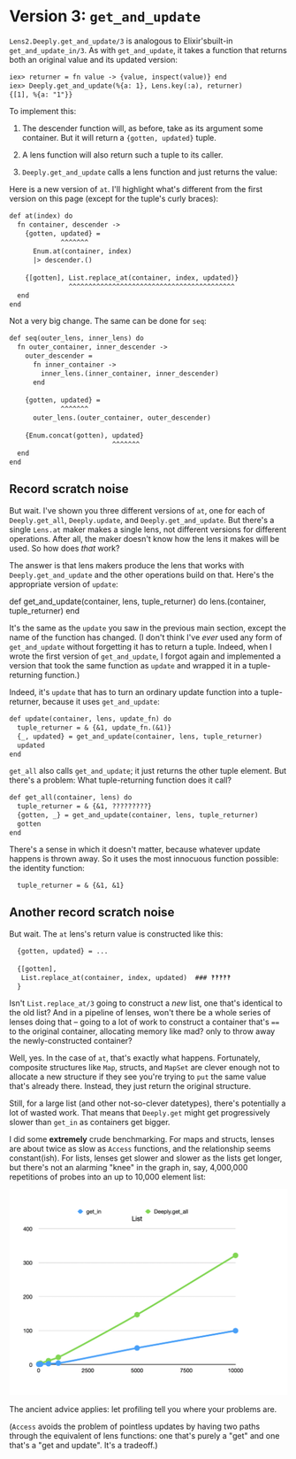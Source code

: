 # Version 3: `get_and_update`

`Lens2.Deeply.get_and_update/3` is analogous to Elixir'sbuilt-in
`get_and_update_in/3`. As with `get_and_update`, it takes a function
that returns both an original value and its updated version:

    iex> returner = fn value -> {value, inspect(value)} end
    iex> Deeply.get_and_update(%{a: 1}, Lens.key(:a), returner)
    {[1], %{a: "1"}}

To implement this:

1. The descender function will, as before, take as its argument some
   container. But it will return a `{gotten, updated}` tuple.
   
2. A lens function will also return such a tuple to its caller.

3. `Deeply.get_and_update` calls a lens function and just returns the value:
   

Here is a new version of `at`. I'll highlight what's different from
the first version on this page (except for the tuple's curly braces):

    def at(index) do
      fn container, descender ->
        {gotten, updated} =
                 ^^^^^^^
          Enum.at(container, index)
          |> descender.()

        {[gotten], List.replace_at(container, index, updated)}
                   ^^^^^^^^^^^^^^^^^^^^^^^^^^^^^^^^^^^^^^^^^^
      end
    end
    
Not a very big change. The same can be done for `seq`:

    def seq(outer_lens, inner_lens) do
      fn outer_container, inner_descender ->
        outer_descender =
          fn inner_container ->
            inner_lens.(inner_container, inner_descender)
          end

        {gotten, updated} =
                 ^^^^^^^
          outer_lens.(outer_container, outer_descender)

        {Enum.concat(gotten), updated}
                              ^^^^^^^
      end
    end

## Record scratch noise

But wait. I've shown you three different versions of `at`, one for
each of `Deeply.get_all`, `Deeply.update`, and
`Deeply.get_and_update`. But there's a single `Lens.at` maker makes a
single lens, not different versions for different operations. After
all, the maker doesn't know how the lens it makes will be used. So how
does *that* work?

The answer is that lens makers produce the lens that works with
`Deeply.get_and_update` and the other operations build on that. Here's
the appropriate version of `update`:

  def get_and_update(container, lens, tuple_returner) do
    lens.(container, tuple_returner)
  end
    
It's the same as the `update` you saw in the previous main section,
except the name of the function has changed. (I don't think I've
*ever* used any form of `get_and_update` without forgetting it has to
return a tuple. Indeed, when I wrote the first version of
`get_and_update`, I forgot again and implemented a version that took
the same function as `update` and wrapped it in a tuple-returning
function.)

Indeed, it's `update` that has to turn an ordinary update function
into a tuple-returner, because it uses `get_and_update`:

    def update(container, lens, update_fn) do
      tuple_returner = & {&1, update_fn.(&1)}
      {_, updated} = get_and_update(container, lens, tuple_returner)
      updated
    end

`get_all` also calls `get_and_update`; it just returns the other tuple
element. But there's a problem: What tuple-returning function does it call?

    def get_all(container, lens) do
      tuple_returner = & {&1, ?????????}
      {gotten, _} = get_and_update(container, lens, tuple_returner)
      gotten
    end

There's a sense in which it doesn't matter, because whatever update
happens is thrown away. So it uses the most innocuous function
possible: the identity function:

      tuple_returner = & {&1, &1}

## Another record scratch noise

But wait. The `at` lens's return value is constructed like this:

      {gotten, updated} = ...

      {[gotten],
       List.replace_at(container, index, updated)  ### ‽‽‽‽‽
      }

Isn't `List.replace_at/3` going to construct a *new* list, one that's
identical to the old list?  And in a pipeline of lenses, won't there
be a whole series of lenses doing that – going to a lot of work to
construct a container that's `==` to the original container,
allocating memory like mad? only to throw away the newly-constructed
container?

Well, yes. In the case of `at`, that's exactly what
happens. Fortunately, composite structures like `Map`, structs, and
`MapSet` are clever enough not to allocate a new structure if they see
you're trying to `put` the same value that's already there. Instead,
they just return the original structure.

Still, for a large list (and other not-so-clever datetypes), there's
potentially a lot of wasted work. That means that `Deeply.get` might
get progressively slower than `get_in` as containers get bigger. 

I did some **extremely** crude benchmarking. For maps and structs,
lenses are about twice as slow as `Access` functions, and the
relationship seems constant(ish). For lists, lenses get slower and
slower as the lists get longer, but there's not an alarming "knee" in
the graph in, say, 4,000,000 repetitions of probes into an up to 10,000
element list:


![alt text coming](pics/get_in_vs_get_all.png)

The ancient advice applies: let profiling tell you where your problems are.

(`Access` avoids the problem of pointless updates by having two paths
through the equivalent of lens functions: one that's purely a "get"
and one that's a "get and update". It's a tradeoff.)


